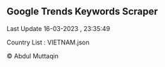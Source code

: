 

## Google Trends Keywords Scraper 
 
Last Update 16-03-2023 , 23:35:49

Country List :
VIETNAM.json



© Abdul Muttaqin 
